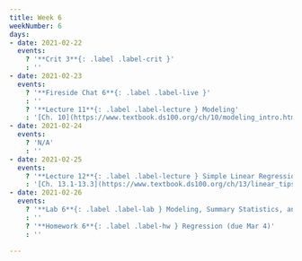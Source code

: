 ```yaml
---
title: Week 6
weekNumber: 6
days:
- date: 2021-02-22
  events:
    ? '**Crit 3**{: .label .label-crit }'
    : ''
- date: 2021-02-23
  events:
    ? '**Fireside Chat 6**{: .label .label-live }'
    : ''
    ? '**Lecture 11**{: .label .label-lecture } Modeling'
    : '[Ch. 10](https://www.textbook.ds100.org/ch/10/modeling_intro.html)'
- date: 2021-02-24
  events:
    ? 'N/A'
    : ''
- date: 2021-02-25
  events:
    ? '**Lecture 12**{: .label .label-lecture } Simple Linear Regression'
    : '[Ch. 13.1-13.3](https://www.textbook.ds100.org/ch/13/linear_tips.html)'
- date: 2021-02-26
  events:
    ? '**Lab 6**{: .label .label-lab } Modeling, Summary Statistics, and Loss Functions (due Mar 4)'
    : ''
    ? '**Homework 6**{: .label .label-hw } Regression (due Mar 4)'
    : ''

---
```

